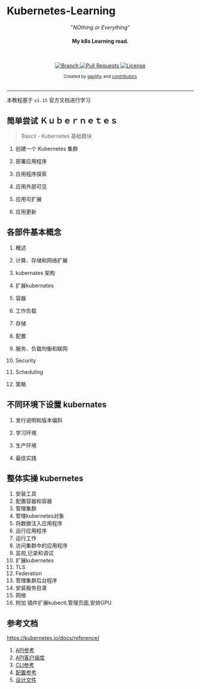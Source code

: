 # Kubernetes-Learning


<p align="center">"<i>NOthing or Everything</i>"</p>

<h4 align="center">My k8s Learning road.</h4>

<br>

<p align="center">
  <a href="https://github.com/gaoljhy/Kubernetes-Learning/tree/master">
    <img src="https://img.shields.io/badge/Branch-master-green.svg?longCache=true"
        alt="Branch">
  </a>
  <a href="https://github.com/gaoljhy/Kubernetes-Learning/pulls">
    <img src="https://img.shields.io/badge/PRs-welcome-brightgreen.svg?longCache=true"
        alt="Pull Requests">
  </a>
  <a href="https://github.com/gaoljhy/Kubernetes-Learning/blob/master/LICENSE">
    <img src="https://img.shields.io/badge/License-MIT-blue.svg?longCache=true"
        alt="License">
  </a>
</p>

<div align="center">
  <sub>Created by
  <a href="http://grj321.com">gaoljhy</a> and
  <a href="https://github.com/gaoljhy/Kubernetes-Learning/contributors">
    contributors
  </a>
</div>

<br>

****

本教程基于 `v1.15` 官方文档进行学习

## 简单尝试 Ｋｕｂｅｒｎｅｔｅｓ

> Bascil - Kubernetes 基础模块

1. 创建一个 Kubernetes 集群

2. 部署应用程序

3. 应用程序探索

4. 应用外部可见

5. 应用可扩展

6. 应用更新

## 各部件基本概念

1. 概述

2. 计算、存储和网络扩展

3. kubernates 架构

4. 扩展kubernates

5. 容器

6. 工作负载

7. 存储

8. 配置

9. 服务、负载均衡和联网

10. Security

11. Scheduling

12. 策略

## 不同环境下设置 kubernates 

1. 发行说明和版本偏斜

2. 学习环境

3. 生产环境

4. 最佳实践

## 整体实操 kubernetes

1. 安装工具
2. 配置容器和容器
3. 管理集群
4. 管理kubernetes对象
5. 将数据注入应用程序
6. 运行应用程序
7. 运行工作
8. 访问集群中的应用程序
9. 监视,记录和调试
10. 扩展kubernetes
11. TLS 
12. Federation
13. 管理集群后台程序
14. 安装服务目录
15. 网络
16. 附加 插件扩展kubectl,管理页面,安排GPU

## 参考文档

<https://kubernetes.io/docs/reference/>

1. [API参考](https://kubernetes.io/docs/reference/#api-reference)
2. [API客户端库](https://kubernetes.io/docs/reference/#api-client-libraries)
3. [CLI参考](https://kubernetes.io/docs/reference/#cli-reference)
4. [配置参考](https://kubernetes.io/docs/reference/#config-reference)
5. [设计文件](https://kubernetes.io/docs/reference/#design-docs)
